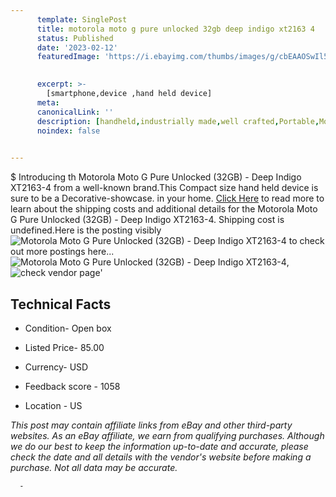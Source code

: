 ```yaml
---
      template: SinglePost
      title: motorola moto g pure unlocked 32gb deep indigo xt2163 4
      status: Published
      date: '2023-02-12'
      featuredImage: 'https://i.ebayimg.com/thumbs/images/g/cbEAAOSwIl5i-vpn/s-l225.jpg'
       

      excerpt: >-
        [smartphone,device ,hand held device]
      meta:
      canonicalLink: ''
      description: [handheld,industrially made,well crafted,Portable,Mobile,Compact,Convenient,Lightweight,Maneuverable,Man-portable,Miniature,Carriable,Hand-held,Light,Holdable,Transportable,Mobile device,Pocket-sized,On-the-go,Wireless,Cordless,Compact size,Convenient size, smartphone,device ,hand held device]
      noindex: false
      

---
```

$
      Introducing th Motorola Moto G Pure Unlocked (32GB) - Deep Indigo XT2163-4 from a well-known brand.This Compact size hand held device is sure to be a Decorative-showcase. in your home. [Click Here](https://www.ebay.com/itm/165629401146?hash=item269048183a%3Ag%3AcbEAAOSwIl5i-vpn&mkevt=1&mkcid=1&mkrid=711-53200-19255-0&campid=%253CePNCampaignId%253E&customid=%253CreferenceId%253E&toolid=10049) to read more to learn about the shipping costs and additional details for the Motorola Moto G Pure Unlocked (32GB) - Deep Indigo XT2163-4. Shipping cost is undefined.Here is the posting visibly ![Motorola Moto G Pure Unlocked (32GB) - Deep Indigo XT2163-4](https://i.ebayimg.com/thumbs/images/g/cbEAAOSwIl5i-vpn/s-l225.jpg) to check out more postings here... ![Motorola Moto G Pure Unlocked (32GB) - Deep Indigo XT2163-4](https://i.ebayimg.com/images/g/cbEAAOSwIl5i-vpn/s-l1600.jpg), ![check vendor page](https://origin-galleryplus.ebayimg.com/ws/web/165629401146_2_0_1/225x225.jpg,https://origin-galleryplus.ebayimg.com/ws/web/165629401146_3_0_1/225x225.jpg,https://origin-galleryplus.ebayimg.com/ws/web/165629401146_4_0_1/225x225.jpg,https://origin-galleryplus.ebayimg.com/ws/web/165629401146_5_0_1/225x225.jpg)'

      

 ## Technical Facts 



     
      

 - Condition- Open box 


      

 - Listed Price- 85.00 


      

 - Currency- USD 


      

 - Feedback score - 1058 


      

 - Location - US 


      
      

 *_This post may contain affiliate links from eBay and other third-party websites. As an eBay affiliate, we earn from qualifying purchases. Although we do our best to keep the information up-to-date and accurate, please check the date and all details with the vendor's website before making a purchase. Not all data may be accurate._*




      -
